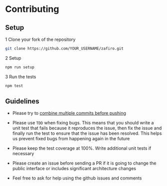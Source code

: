 # Contributing

## Setup

1 Clone your fork of the repository

```sh
git clone https://github.com/YOUR_USERNAME/zafiro.git
```

2 Setup

```sh
npm run setup
```

3 Run the tests

```sh
npm test
```

## Guidelines

- Please try to [combine multiple commits before pushing](http://stackoverflow.com/questions/6934752/combining-multiple-commits-before-pushing-in-git)

- Please use `TDD` when fixing bugs. This means that you should write a unit test that fails because it reproduces the issue, then fix the issue and finally run the test to ensure that the issue has been resolved. This helps us prevent fixed bugs from happening again in the future

- Please keep the test coverage at 100%. Write additional unit tests if necessary

- Please create an issue before sending a PR if it is going to change the public interface or includes significant architecture changes

- Feel free to ask for help using the github issues and comments
